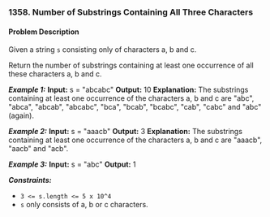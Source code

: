 ### 1358. Number of Substrings Containing All Three Characters

#### Problem Description

Given a string `s` consisting only of characters a, b and c.

Return the number of substrings containing at least one occurrence of all these characters a, b and c.

***Example 1:*** 
**Input:**  s = "abcabc"
**Output:**  10
**Explanation:** The substrings containing at least one occurrence of the characters a, b and c are "abc", "abca", "abcab", "abcabc", "bca", "bcab", "bcabc", "cab", "cabc" and "abc" (again). 

***Example 2:*** 
**Input:**  s = "aaacb"
**Output:**  3
**Explanation:** The substrings containing at least one occurrence of the characters a, b and c are "aaacb", "aacb" and "acb". 

***Example 3:*** 
**Input:**  s = "abc"
**Output:**  1
 
***Constraints:*** 
- `3 <= s.length <= 5 x 10^4`
- `s` only consists of a, b or c characters.

